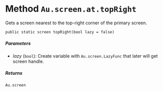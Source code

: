 # Method `Au.screen.at.topRight`

Gets a screen nearest to the top-right corner of the primary screen.

```
public static screen topRight(bool lazy = false)
```

##### Parameters

- *lazy*  (`bool`):
    Create variable with `Au.screen.LazyFunc` that later will get screen handle.

##### Returns

`Au.screen`